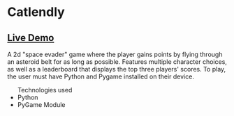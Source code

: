 <h1>Catlendly</h1>
<h2><a href="https://www.youtube.com/watch?v=xO-43snpu4U">Live Demo</a></h2>
<p>A 2d "space evader" game where the player gains points by flying through an asteroid belt for as long as possible. Features multiple character choices, as well as a leaderboard that displays the top three players' scores. To play, the user must have Python and Pygame installed on their device.</p>
<ul>Technologies used
        <li>Python</li>
        <li>PyGame Module</li>
    </ul>
<!-- <h2>Game Walkthrough</h2>
<p><strong>Intro Screen:</strong> The intro screen displays the top three players' scores and their corresponding intials. Additionally, the background displays stars whose color and position are randomly generated</p> -->
